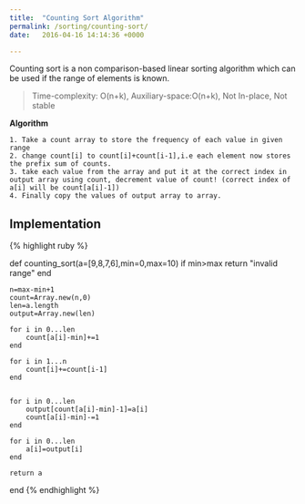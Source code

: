 ```yaml
---
title:  "Counting Sort Algorithm"
permalink: /sorting/counting-sort/
date:   2016-04-16 14:14:36 +0000

---
```

 

Counting sort is a non comparison-based linear sorting algorithm which can be used if the range of elements is known.

> Time-complexity: O(n+k), Auxiliary-space:O(n+k), Not In-place, Not stable

**Algorithm**

    1. Take a count array to store the frequency of each value in given range
    2. change count[i] to count[i]+count[i-1],i.e each element now stores the prefix sum of counts.
    3. take each value from the array and put it at the correct index in output array using count, decrement value of count! (correct index of a[i] will be count[a[i]-1])
    4. Finally copy the values of output array to array.
    

## Implementation
{% highlight ruby %}

def counting_sort(a=[9,8,7,6],min=0,max=10)
    if min>max
      return "invalid range"
    end
    
  	n=max-min+1
	count=Array.new(n,0)
	len=a.length
	output=Array.new(len)
  
  	for i in 0...len
		count[a[i]-min]+=1
	end
	
  	for i in 1...n
		count[i]+=count[i-1]
	end
		
	
	for i in 0...len
		output[count[a[i]-min]-1]=a[i]
		count[a[i]-min]-=1
	end
	
	for i in 0...len
		a[i]=output[i]
	end
	
	return a
	
end
{% endhighlight %}

